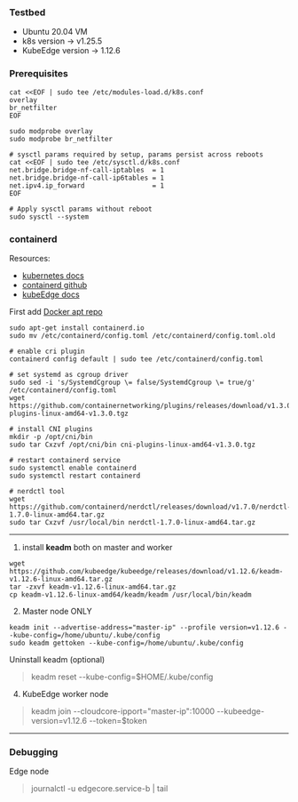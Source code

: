 ### Testbed
- Ubuntu 20.04 VM
- k8s version -> v1.25.5
- KubeEdge version -> 1.12.6

### Prerequisites 
```
cat <<EOF | sudo tee /etc/modules-load.d/k8s.conf
overlay
br_netfilter
EOF

sudo modprobe overlay
sudo modprobe br_netfilter

# sysctl params required by setup, params persist across reboots
cat <<EOF | sudo tee /etc/sysctl.d/k8s.conf
net.bridge.bridge-nf-call-iptables  = 1
net.bridge.bridge-nf-call-ip6tables = 1
net.ipv4.ip_forward                 = 1
EOF

# Apply sysctl params without reboot
sudo sysctl --system
```

### containerd  
Resources:<br>
- [kubernetes docs](https://kubernetes.io/docs/setup/production-environment/container-runtimes/#containerd)
- [containerd github](https://github.com/containerd/containerd/blob/main/docs/getting-started.md)
- [kubeEdge docs](https://release-1-15.docs.kubeedge.io/docs/setup/prerequisites/runtime)

First add [Docker apt repo](https://docs.docker.com/engine/install/ubuntu/#install-using-the-repository)  

```
sudo apt-get install containerd.io
sudo mv /etc/containerd/config.toml /etc/containerd/config.toml.old

# enable cri plugin
containerd config default | sudo tee /etc/containerd/config.toml

# set systemd as cgroup driver
sudo sed -i 's/SystemdCgroup \= false/SystemdCgroup \= true/g' /etc/containerd/config.toml
wget https://github.com/containernetworking/plugins/releases/download/v1.3.0/cni-plugins-linux-amd64-v1.3.0.tgz

# install CNI plugins
mkdir -p /opt/cni/bin
sudo tar Cxzvf /opt/cni/bin cni-plugins-linux-amd64-v1.3.0.tgz

# restart containerd service
sudo systemctl enable containerd
sudo systemctl restart containerd

# nerdctl tool
wget https://github.com/containerd/nerdctl/releases/download/v1.7.0/nerdctl-1.7.0-linux-amd64.tar.gz
sudo tar Cxzvf /usr/local/bin nerdctl-1.7.0-linux-amd64.tar.gz
```
---
1. install **keadm** both on master and worker  
```
wget https://github.com/kubeedge/kubeedge/releases/download/v1.12.6/keadm-v1.12.6-linux-amd64.tar.gz
tar -zxvf keadm-v1.12.6-linux-amd64.tar.gz
cp keadm-v1.12.6-linux-amd64/keadm/keadm /usr/local/bin/keadm
```
2. Master node ONLY
```
keadm init --advertise-address="master-ip" --profile version=v1.12.6 --kube-config=/home/ubuntu/.kube/config
sudo keadm gettoken --kube-config=/home/ubuntu/.kube/config
```
Uninstall keadm (optional)
> keadm reset --kube-config=$HOME/.kube/config

4. KubeEdge worker node
> keadm join --cloudcore-ipport="master-ip":10000 --kubeedge-version=v1.12.6 --token=$token 
---
### Debugging
Edge node
> journalctl -u edgecore.service-b | tail
